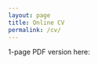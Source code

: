 ```yaml
---
layout: page
title: Online CV
permalink: /cv/
---
```

1-page PDF version here: [<i class = "icon icon-attachment"></i>]({{site.repo}}/tree/source/source/files/CV_caa_120619.pdf)
